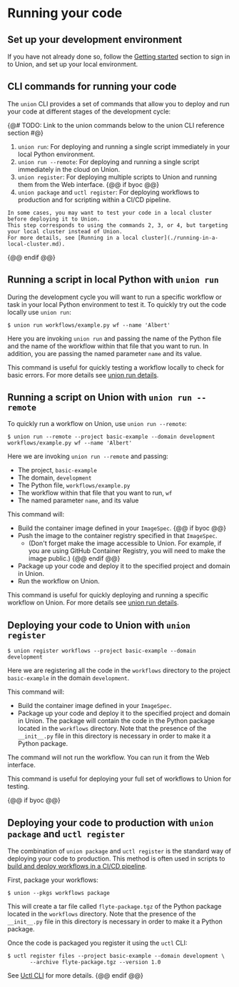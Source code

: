 # Running your code

## Set up your development environment

If you have not already done so, follow the [Getting started](../getting-started/index.md) section to sign in to Union, and set up your local environment.

## CLI commands for running your code

The `union` CLI provides a set of commands that allow you to deploy and run your code at different stages of the development cycle:

{@# TODO: Link to the union commands below to the union CLI reference section #@}

1. `union run`: For deploying and running a single script immediately in your local Python environment.
2. `union run --remote`: For deploying and running a single script immediately in the cloud on Union.
3. `union register`: For deploying multiple scripts to Union and running them from the Web interface.
{@@ if byoc @@}
4. `union package` and `uctl register`: For deploying workflows to production and for scripting within a CI/CD pipeline.

```{note}
In some cases, you may want to test your code in a local cluster before deploying it to Union.
This step corresponds to using the commands 2, 3, or 4, but targeting your local cluster instead of Union.
For more details, see [Running in a local cluster](./running-in-a-local-cluster.md).
```
{@@ endif @@}

## Running a script in local Python with `union run`

During the development cycle you will want to run a specific workflow or task in your local Python environment to test it.
To quickly try out the code locally use `union run`:

```{code-block} shell
$ union run workflows/example.py wf --name 'Albert'
```

Here you are invoking `union run` and passing the name of the Python file and the name of the workflow within that file that you want to run.
In addition, you are passing the named parameter `name` and its value.

This command is useful for quickly testing a workflow locally to check for basic errors.
For more details see [union run details](./details-of-union-run.md).

## Running a script on Union with `union run --remote`

To quickly run a workflow on Union, use `union run --remote`:

```{code-block} shell
$ union run --remote --project basic-example --domain development workflows/example.py wf --name 'Albert'
```

Here we are invoking `union run --remote` and passing:
* The project, `basic-example`
* The domain, `development`
* The Python file, `workflows/example.py`
* The workflow within that file that you want to run, `wf`
* The named parameter `name`, and its value

This command will:
* Build the container image defined in your `ImageSpec`.
{@@ if byoc @@}
* Push the image to the container registry specified in that `ImageSpec`.
  * (Don't forget make the image accessible to Union. For example, if you are using GitHub Container Registry, you will need to make the image public.)
{@@ endif @@}
* Package up your code and deploy it to the specified project and domain in Union.
* Run the workflow on Union.

This command is useful for quickly deploying and running a specific workflow on Union.
For more details see [union run details](./details-of-union-run.md).

## Deploying your code to Union with `union register`

```{code-block} shell
$ union register workflows --project basic-example --domain development
```

Here we are registering all the code in the `workflows` directory to the project `basic-example` in the domain `development`.

This command will:
* Build the container image defined in your `ImageSpec`.
* Package up your code and deploy it to the specified project and domain in Union.
  The package will contain the code in the Python package located in the `workflows` directory.
  Note that the presence of the `__init__.py` file in this directory is necessary in order to make it a Python package.

The command will not run the workflow. You can run it from the Web interface.

This command is useful for deploying your full set of workflows to Union for testing.

{@@ if byoc @@}

## Deploying your code to production with `union package` and `uctl register`

The combination of `union package` and `uctl register` is the standard way of deploying your code to production.
This method is often used in scripts to [build and deploy workflows in a CI/CD pipeline](./ci-cd-deployment.md).

First, package your workflows:

```{code-block} shell
$ union --pkgs workflows package
```

This will create a tar file called `flyte-package.tgz` of the Python package located in the `workflows` directory.
Note that the presence of the `__init__.py` file in this directory is necessary in order to make it a Python package.

Once the code is packaged you register it using the `uctl` CLI:

```{code-block} shell
$ uctl register files --project basic-example --domain development \
       --archive flyte-package.tgz --version 1.0
```
See [Uctl CLI](../../api-reference/uctl-cli/index.md) for more details.
{@@ endif @@}

